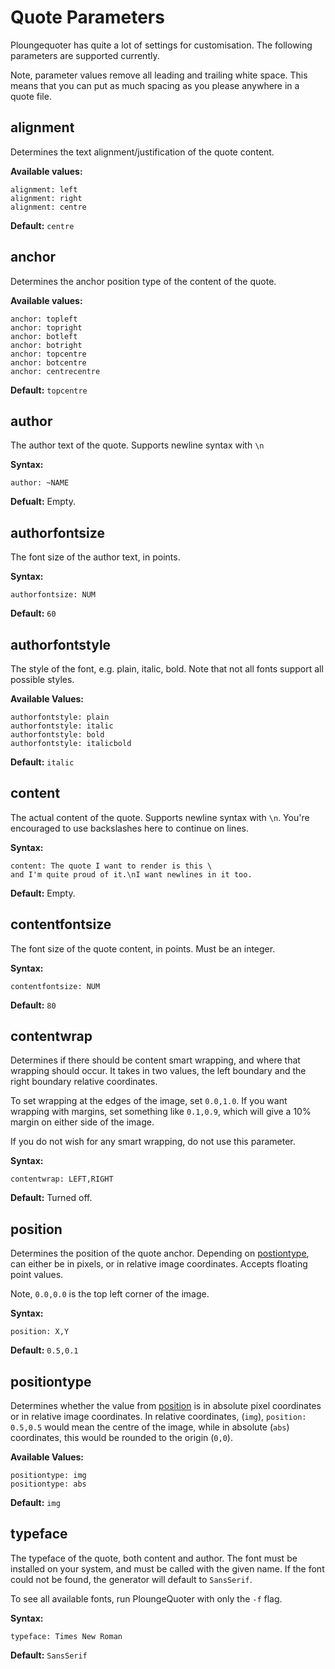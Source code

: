 # Quote Parameters

Ploungequoter has quite a lot of settings for customisation. The following
parameters are supported currently.

Note, parameter values remove all leading and trailing white space.
This means that you can put as much spacing as you please anywhere in a quote
file.

## alignment

Determines the text alignment/justification of the quote content.

**Available values:**
```
alignment: left
alignment: right
alignment: centre
```
**Default:** `centre`

## anchor

Determines the anchor position type of the content of the quote.

**Available values:**
```
anchor: topleft
anchor: topright
anchor: botleft
anchor: botright
anchor: topcentre
anchor: botcentre
anchor: centrecentre
```
**Default:** `topcentre`

## author

The author text of the quote. Supports newline syntax with `\n`

**Syntax:**
```
author: ~NAME
```
**Defualt:** Empty.

## authorfontsize

The font size of the author text, in points.

**Syntax:**
```
authorfontsize: NUM
```
**Default:** `60`

## authorfontstyle

The style of the font, e.g. plain, italic, bold. Note that not all fonts 
support all possible styles.

**Available Values:**
```
authorfontstyle: plain
authorfontstyle: italic
authorfontstyle: bold
authorfontstyle: italicbold
```
**Default:** `italic`

## content

The actual content of the quote. Supports newline syntax with `\n`. You're
encouraged to use backslashes here to continue on lines.

**Syntax:**
```
content: The quote I want to render is this \
and I'm quite proud of it.\nI want newlines in it too.
```
**Default:** Empty.

## contentfontsize

The font size of the quote content, in points. Must be an integer.

**Syntax:**
```
contentfontsize: NUM
```
**Default:** `80`

## contentwrap

Determines if there should be content smart wrapping, and where that wrapping 
should occur. It takes in two values, the left boundary and the right 
boundary relative coordinates.

To set wrapping at the edges of the image, set `0.0,1.0`. If you want 
wrapping with margins, set something like `0.1,0.9`, which will give a 10% 
margin on either side of the image.

If you do not wish for any smart wrapping, do not use this parameter.

**Syntax:**
```
contentwrap: LEFT,RIGHT
```
**Default:** Turned off.

## position

Determines the position of the quote anchor.
Depending on [postiontype](#positiontype), can either
be in pixels, or in relative image coordinates. Accepts floating point values.

Note, `0.0,0.0` is the top left corner of the image.

**Syntax:**
```
position: X,Y
```
**Default:** `0.5,0.1`

## positiontype

Determines whether the value from [position](#position) is in absolute pixel 
coordinates or in relative image coordinates. In relative coordinates, 
(`img`), `position: 0.5,0.5` would mean the centre of the image, while in 
absolute (`abs`) coordinates, this would be rounded to the origin (`0,0`).

**Available Values:**
```
positiontype: img
positiontype: abs
```
**Default:** `img`

## typeface

The typeface of the quote, both content and author. The font must be installed
on your system, and must be called with the given name. If the font could not
 be found, the generator will default to `SansSerif`.

To see all available fonts, run PloungeQuoter with only the `-f` flag.

**Syntax:**
```
typeface: Times New Roman
```
**Default:** `SansSerif`
